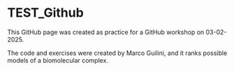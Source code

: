 # TEST_Github

This GitHub page was created as practice for a GitHub workshop on 03-02-2025.

The code and exercises were created by Marco Guilini, and it ranks possible models of a biomolecular complex.



